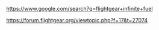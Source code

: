 https://www.google.com/search?q=flightgear+infinite+fuel

https://forum.flightgear.org/viewtopic.php?f=17&t=27074
